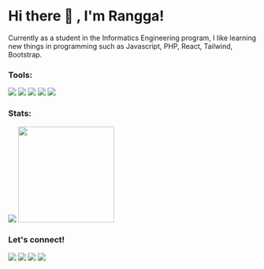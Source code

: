 # Hi there 👋 , I'm Rangga!
Currently as a student in the Informatics Engineering program, I like learning new things in programming such as Javascript, PHP, React, Tailwind, Bootstrap.  

### Tools:
<p>
    <img src="https://img.shields.io/badge/OS-Windows-blue?&logo=windows" />
    <img src="https://img.shields.io/badge/Code-Javascript-blue?&logo=javascript" />
    <img src="https://img.shields.io/badge/Code-React-blue?&logo=react" />
    <img src="https://img.shields.io/badge/Code-PHP-blue?&logo=php" />
    <img src="https://img.shields.io/badge/Text%20Editor-Visual%20Studio%20Code-blue?&logo=visual%20studio%20code&logoColor=blue" />
</p>

### Stats:
<p>
    <img src="https://github-readme-stats.vercel.app/api?username=azharanggakusuma&count_private=true&show_icons=true&title_color=000" />
    <img src="https://github-readme-stats.vercel.app/api/top-langs/?username=azharanggakusuma&layout=compact" height=195 />
</p>

### Let's connect!
<p>
    <a href="https://azharangga.my.id" target="blank"><img src="https://img.shields.io/badge/Website-https://azharangga.my.id-green?" /></a>
    <a href="https://linkedin.com/azharangga-kusuma-9a30911a0/" target="blank"><img src="https://img.shields.io/badge/Azharangga_Kusuma-30302f?style=flat&logo=linkedin" /></a>
   <a href="https://instagram.com/azharangga_kusuma/" target="blank"><img src="https://img.shields.io/badge/azharangga_kusuma-30302f?style=flat&logo=instagram" /></a>
    <a href="https://www.paypal.me/azharanggakusuma" target="blank"><img src="https://ionicabizau.github.io/badges/paypal.svg" /></a>
</p>

